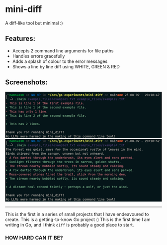 # mini-diff

A diff-like tool but minimal :)
## Features:
- Accepts 2 command line arguments for file paths
- Handles errors gracefully
- Adds a splash of colour to the error messages
- Shows a line by line diff using WHITE, GREEN & RED

## Screenshots:
![1](./screenshots/1.png)
![2](./screenshots/2.png)

---

This is the first in a series of small projects that I have endeavoured to create. This is a getting-to-know Go project :)
This is the first time I am writing in Go, and I think `diff` is probably a good place to start.

### HOW HARD CAN IT BE?
